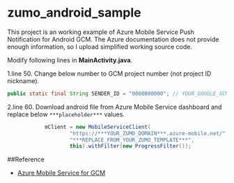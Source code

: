 zumo_android_sample
===================

This project is an working example of Azure Mobile Service Push Notification for Android GCM. The Azure documentation does not provide enough information, so I upload simplified working source code.

Modify following lines in **MainActivity.java**.

1.line 50. Change below number to GCM project number (not project ID nickname).
```java
public static final String SENDER_ID = "0000000000"; // YOUR_GOOGLE_GCM_PROJECT_NUMBER
```
 
2.line 60. Download android file from Azure Mobile Service dashboard and replace below `***placeholder***` values.
```java
			mClient = new MobileServiceClient(
					"https://***YOUR_ZUMO_DOMAIN***.azure-mobile.net/",
					"***REPLACE_FROM_YOUR_ZUMO_TEMPLATE***",
					this).withFilter(new ProgressFilter());
```

##Reference
 - [Azure Mobile Service for GCM](http://azure.microsoft.com/en-us/documentation/articles/mobile-services-dotnet-backend-android-get-started-push/)
